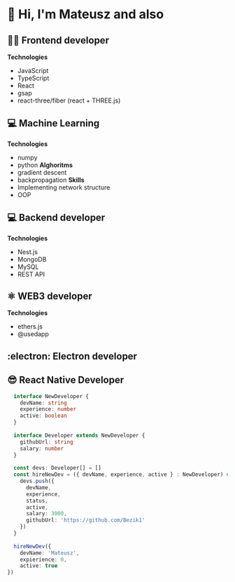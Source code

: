# :wave: Hi, I'm Mateusz and also
## :man_technologist: Frontend developer

**Technologies**
* JavaScript
* TypeScript
* React
* gsap
* react-three/fiber (react + THREE.js)

## :computer: Machine Learning
**Technologies**
* numpy
* python
**Alghoritms**
* gradient descent
* backpropagation
**Skills**
* Implementing network structure
* OOP

## :computer: Backend developer
**Technologies**
* Nest.js
* MongoDB
* MySQL
* REST API

## :atom_symbol: WEB3 developer
**Technologies**
* ethers.js
* @usedapp

## :electron: Electron developer

## :sunglasses: React Native Developer


```typescript
  interface NewDeveloper {
    devName: string
    experience: number
    active: boolean
  }
  
  interface Developer extends NewDeveloper {
    githubUrl: string
    salary: number
  }
  
  const devs: Developer[] = []
  const hireNewDev = ({ devName, experience, active } : NewDeveloper) =>{
    devs.push({
      devName,
      experience,
      status,
      active,
      salary: 3000,
      githubUrl: 'https://github.com/Bezik1'
    })
  }
  
  hireNewDev({
    devName: 'Mateusz',
    expierience: 0,
    active: true
})
```
